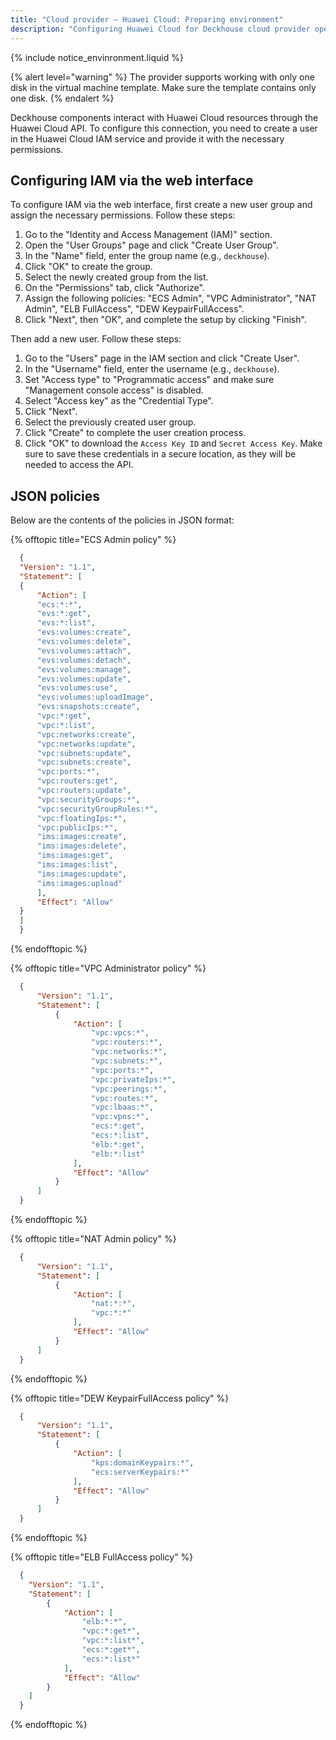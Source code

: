 ```yaml
---
title: "Cloud provider — Huawei Cloud: Preparing environment"
description: "Configuring Huawei Cloud for Deckhouse cloud provider operation."
---
```


{% include notice_envinronment.liquid %}

{% alert level="warning" %}
The provider supports working with only one disk in the virtual machine template. Make sure the template contains only one disk.
{% endalert %}

Deckhouse components interact with Huawei Cloud resources through the Huawei Cloud API. To configure this connection, you need to create a user in the Huawei Cloud IAM service and provide it with the necessary permissions.

## Configuring IAM via the web interface

To configure IAM via the web interface, first create a new user group and assign the necessary permissions. Follow these steps:

1. Go to the "Identity and Access Management (IAM)" section.  
1. Open the "User Groups" page and click "Create User Group".  
1. In the "Name" field, enter the group name (e.g., `deckhouse`).  
1. Click "OK" to create the group.  
1. Select the newly created group from the list.  
1. On the "Permissions" tab, click "Authorize".  
1. Assign the following policies: "ECS Admin", "VPC Administrator", "NAT Admin", "ELB FullAccess", "DEW KeypairFullAccess".  
1. Click "Next", then "OK", and complete the setup by clicking "Finish".  

Then add a new user. Follow these steps:

1. Go to the "Users" page in the IAM section and click "Create User".
1. In the "Username" field, enter the username (e.g., `deckhouse`).
1. Set "Access type" to "Programmatic access" and make sure "Management console access" is disabled.
1. Select "Access key" as the "Credential Type".
1. Click "Next".
1. Select the previously created user group.
1. Click "Create" to complete the user creation process.
1. Click "OK" to download the `Access Key ID` and `Secret Access Key`. Make sure to save these credentials in a secure location, as they will be needed to access the API.

## JSON policies

Below are the contents of the policies in JSON format:

{% offtopic title="ECS Admin policy" %}

```json
  {
  "Version": "1.1",
  "Statement": [
  {
      "Action": [
      "ecs:*:*",
      "evs:*:get",
      "evs:*:list",
      "evs:volumes:create",
      "evs:volumes:delete",
      "evs:volumes:attach",
      "evs:volumes:detach",
      "evs:volumes:manage",
      "evs:volumes:update",
      "evs:volumes:use",
      "evs:volumes:uploadImage",
      "evs:snapshots:create",
      "vpc:*:get",
      "vpc:*:list",
      "vpc:networks:create",
      "vpc:networks:update",
      "vpc:subnets:update",
      "vpc:subnets:create",
      "vpc:ports:*",
      "vpc:routers:get",
      "vpc:routers:update",
      "vpc:securityGroups:*",
      "vpc:securityGroupRules:*",
      "vpc:floatingIps:*",
      "vpc:publicIps:*",
      "ims:images:create",
      "ims:images:delete",
      "ims:images:get",
      "ims:images:list",
      "ims:images:update",
      "ims:images:upload"
      ],
      "Effect": "Allow"
  }
  ]
  }
```

{% endofftopic %}

{% offtopic title="VPC Administrator policy" %}

```json
  {
      "Version": "1.1",
      "Statement": [
          {
              "Action": [
                  "vpc:vpcs:*",
                  "vpc:routers:*",
                  "vpc:networks:*",
                  "vpc:subnets:*",
                  "vpc:ports:*",
                  "vpc:privateIps:*",
                  "vpc:peerings:*",
                  "vpc:routes:*",
                  "vpc:lbaas:*",
                  "vpc:vpns:*",
                  "ecs:*:get",
                  "ecs:*:list",
                  "elb:*:get",
                  "elb:*:list"
              ],
              "Effect": "Allow"
          }
      ]
  }
```

{% endofftopic %}

{% offtopic title="NAT Admin policy" %}

```json
  {
      "Version": "1.1",
      "Statement": [
          {
              "Action": [
                  "nat:*:*",
                  "vpc:*:*"
              ],
              "Effect": "Allow"
          }
      ]
  }
```

{% endofftopic %}

{% offtopic title="DEW KeypairFullAccess policy" %}

```json
  {
      "Version": "1.1",
      "Statement": [
          {
              "Action": [
                  "kps:domainKeypairs:*",
                  "ecs:serverKeypairs:*"
              ],
              "Effect": "Allow"
          }
      ]
  }
```

{% endofftopic %}

{% offtopic title="ELB FullAccess policy" %}

```json
  {
    "Version": "1.1",
    "Statement": [
        {
            "Action": [
                "elb:*:*",
                "vpc:*:get*",
                "vpc:*:list*",
                "ecs:*:get*",
                "ecs:*:list*"
            ],
            "Effect": "Allow"
        }
    ]
  }
```

{% endofftopic %}

